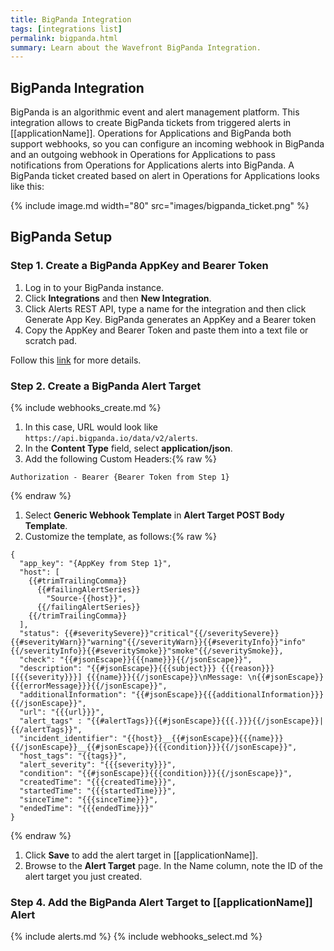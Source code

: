```yaml
---
title: BigPanda Integration
tags: [integrations list]
permalink: bigpanda.html
summary: Learn about the Wavefront BigPanda Integration.
---
```

## BigPanda Integration

BigPanda is an algorithmic event and alert management platform. This integration allows to create BigPanda tickets from triggered alerts in [[applicationName]]. Operations for Applications and BigPanda both support webhooks, so you can configure an incoming webhook in BigPanda and an outgoing webhook in Operations for Applications to pass notifications from Operations for Applications alerts into BigPanda. A BigPanda ticket created based on alert in Operations for Applications looks like this:

{% include image.md width="80" src="images/bigpanda_ticket.png" %}
## BigPanda Setup



### Step 1. Create a BigPanda AppKey and Bearer Token
1. Log in to your BigPanda instance.
2. Click **Integrations** and then **New Integration**.
3. Click Alerts REST API, type a name for the integration and then click Generate App Key. BigPanda generates an AppKey and a Bearer token
4. Copy the AppKey and Bearer Token and paste them into a text file or scratch pad.

Follow this [link](https://docs.bigpanda.io/reference#integrating-monitoring-systems) for more details.

### Step 2. Create a BigPanda Alert Target

{% include webhooks_create.md %}
1. In this case, URL would look like `https://api.bigpanda.io/data/v2/alerts`.
1. In the **Content Type** field, select **application/json**.
1. Add the following Custom Headers:{% raw %}
```
Authorization - Bearer {Bearer Token from Step 1}
```
{% endraw %}
1. Select **Generic Webhook Template** in **Alert Target POST Body Template**.
1. Customize the template, as follows:{% raw %}
```
{
  "app_key": "{AppKey from Step 1}",
  "host": [
    {{#trimTrailingComma}}
      {{#failingAlertSeries}}
        "Source-{{host}}",
      {{/failingAlertSeries}}
    {{/trimTrailingComma}}
  ],
  "status": {{#severitySevere}}"critical"{{/severitySevere}}{{#severityWarn}}"warning"{{/severityWarn}}{{#severityInfo}}"info"{{/severityInfo}}{{#severitySmoke}}"smoke"{{/severitySmoke}}, 
  "check": "{{#jsonEscape}}{{{name}}}{{/jsonEscape}}", 
  "description": "{{#jsonEscape}}{{{subject}}} {{{reason}}} [{{{severity}}}] {{{name}}}{{/jsonEscape}}\nMessage: \n{{#jsonEscape}}{{{errorMessage}}}{{/jsonEscape}}", 
  "additionalInformation": "{{#jsonEscape}}{{{additionalInformation}}}{{/jsonEscape}}", 
  "url": "{{{url}}}", 
  "alert_tags" : "{{#alertTags}}{{#jsonEscape}}{{{.}}}{{/jsonEscape}}|{{/alertTags}}",
  "incident_identifier": "{{host}}__{{#jsonEscape}}{{{name}}}{{/jsonEscape}}__{{#jsonEscape}}{{{condition}}}{{/jsonEscape}}",
  "host_tags": "{{tags}}", 
  "alert_severity": "{{{severity}}}", 
  "condition": "{{#jsonEscape}}{{{condition}}}{{/jsonEscape}}", 
  "createdTime": "{{{createdTime}}}",
  "startedTime": "{{{startedTime}}}",
  "sinceTime": "{{{sinceTime}}}",
  "endedTime": "{{{endedTime}}}"
}
```
{% endraw %}

1. Click **Save** to add the alert target in [[applicationName]].
1. Browse to the **Alert Target** page. In the Name column, note the ID of the alert target you just created.

### Step 4. Add the BigPanda Alert Target to [[applicationName]] Alert

{% include alerts.md %}
{% include webhooks_select.md %}




